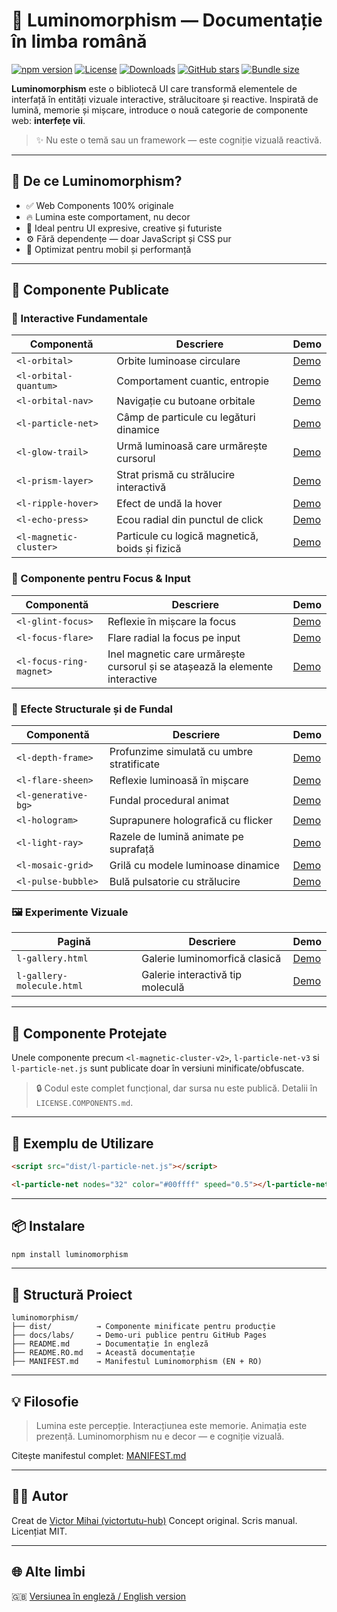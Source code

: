 # 🌟 Luminomorphism — Documentație în limba română

[![npm version](https://img.shields.io/npm/v/luminomorphism.svg)](https://www.npmjs.com/package/luminomorphism)
[![License](https://img.shields.io/npm/l/luminomorphism.svg)](https://github.com/victortutu-hub/luminomorphism/blob/main/LICENSE)
[![Downloads](https://img.shields.io/npm/dw/luminomorphism.svg)](https://www.npmjs.com/package/luminomorphism)
[![GitHub stars](https://img.shields.io/github/stars/victortutu-hub/luminomorphism?style=social)](https://github.com/victortutu-hub/luminomorphism/stargazers)
[![Bundle size](https://img.shields.io/bundlephobia/minzip/luminomorphism)](https://bundlephobia.com/result?p=luminomorphism)

**Luminomorphism** este o bibliotecă UI care transformă elementele de interfață în entități vizuale interactive, strălucitoare și reactive. Inspirată de lumină, memorie și mișcare, introduce o nouă categorie de componente web: **interfețe vii**.

> ✨ Nu este o temă sau un framework — este cogniție vizuală reactivă.

---

## 🚀 De ce Luminomorphism?

* ✅ Web Components 100% originale
* 🔥 Lumina este comportament, nu decor
* 🎯 Ideal pentru UI expresive, creative și futuriste
* ⚙️ Fără dependențe — doar JavaScript și CSS pur
* 📱 Optimizat pentru mobil și performanță

---

## 🧩 Componente Publicate

### 🎯 Interactive Fundamentale

| Componentă             | Descriere                                      | Demo                                      |
| ---------------------- | ---------------------------------------------- | ----------------------------------------- |
| `<l-orbital>`          | Orbite luminoase circulare                     | [Demo](docs/labs/l-orbital.html)          |
| `<l-orbital-quantum>`  | Comportament cuantic, entropie                 | [Demo](docs/labs/l-orbital-quantum.html)  |
| `<l-orbital-nav>`      | Navigație cu butoane orbitale                  | [Demo](docs/labs/l-orbital-nav.html)      |
| `<l-particle-net>`     | Câmp de particule cu legături dinamice         | [Demo](docs/labs/l-particle-net.html)     |
| `<l-glow-trail>`       | Urmă luminoasă care urmărește cursorul         | [Demo](docs/labs/l-glow-trail.html)       |
| `<l-prism-layer>`      | Strat prismă cu strălucire interactivă         | [Demo](docs/labs/l-prism-layer.html)      |
| `<l-ripple-hover>`     | Efect de undă la hover                         | [Demo](docs/labs/l-ripple-hover.html)     |
| `<l-echo-press>`       | Ecou radial din punctul de click               | [Demo](docs/labs/l-echo-press.html)       |
| `<l-magnetic-cluster>` | Particule cu logică magnetică, boids și fizică | [Demo](docs/labs/l-magnetic-cluster.html) |

### 🧠 Componente pentru Focus & Input

| Componentă              | Descriere                                                                    | Demo                                       |
| ----------------------- | ---------------------------------------------------------------------------- | ------------------------------------------ |
| `<l-glint-focus>`       | Reflexie în mișcare la focus                                                 | [Demo](docs/labs/l-glint-focus.html)       |
| `<l-focus-flare>`       | Flare radial la focus pe input                                               | [Demo](docs/labs/l-focus-flare.html)       |
| `<l-focus-ring-magnet>` | Inel magnetic care urmărește cursorul și se atașează la elemente interactive | [Demo](docs/labs/l-focus-ring-magnet.html) |

### 🧊 Efecte Structurale și de Fundal

| Componentă          | Descriere                                 | Demo                                   |
| ------------------- | ----------------------------------------- | -------------------------------------- |
| `<l-depth-frame>`   | Profunzime simulată cu umbre stratificate | [Demo](docs/labs/l-depth-frame.html)   |
| `<l-flare-sheen>`   | Reflexie luminoasă în mișcare             | [Demo](docs/labs/l-flare-sheen.html)   |
| `<l-generative-bg>` | Fundal procedural animat                  | [Demo](docs/labs/l-generative-bg.html) |
| `<l-hologram>`      | Suprapunere holografică cu flicker        | [Demo](docs/labs/l-hologram.html)      |
| `<l-light-ray>`     | Razele de lumină animate pe suprafață     | [Demo](docs/labs/l-light-ray.html)     |
| `<l-mosaic-grid>`   | Grilă cu modele luminoase dinamice        | [Demo](docs/labs/l-mosaic-grid.html)   |
| `<l-pulse-bubble>`  | Bulă pulsatorie cu strălucire             | [Demo](docs/labs/l-pulse-bubble.html)  |

### 🖼️ Experimente Vizuale

| Pagină                    | Descriere                        | Demo                                      |
| ------------------------- | -------------------------------- | ----------------------------------------- |
| `l-gallery.html`          | Galerie luminomorfică clasică    | [Demo](docs/labs/l-gallery.html)          |
| `l-gallery-molecule.html` | Galerie interactivă tip moleculă | [Demo](docs/labs/l-gallery-molecule.html) |

---

## 🔐 Componente Protejate

Unele componente precum `<l-magnetic-cluster-v2>`, `l-particle-net-v3` si `l-particle-net.js` sunt publicate doar în versiuni minificate/obfuscate.

> 🔒 Codul este complet funcțional, dar sursa nu este publică. Detalii în `LICENSE.COMPONENTS.md`.

---

## 🧪 Exemplu de Utilizare

```html
<script src="dist/l-particle-net.js"></script>

<l-particle-net nodes="32" color="#00ffff" speed="0.5"></l-particle-net>
```

---

## 📦 Instalare

```bash
npm install luminomorphism
```

---

## 📁 Structură Proiect

```
luminomorphism/
├── dist/          → Componente minificate pentru producție
├── docs/labs/     → Demo-uri publice pentru GitHub Pages
├── README.md      → Documentație în engleză
├── README.RO.md   → Această documentație
├── MANIFEST.md    → Manifestul Luminomorphism (EN + RO)
```

---

## 💡 Filosofie

> Lumina este percepție. Interacțiunea este memorie. Animația este prezență.
> Luminomorphism nu e decor — e cogniție vizuală.

Citește manifestul complet: [MANIFEST.md](MANIFEST.md)

---

## 👨‍💻 Autor

Creat de [Victor Mihai (victortutu-hub)](https://github.com/victortutu-hub)
Concept original. Scris manual. Licențiat MIT.

---

## 🌐 Alte limbi

🇬🇧 [Versiunea în engleză / English version](./README.md)

